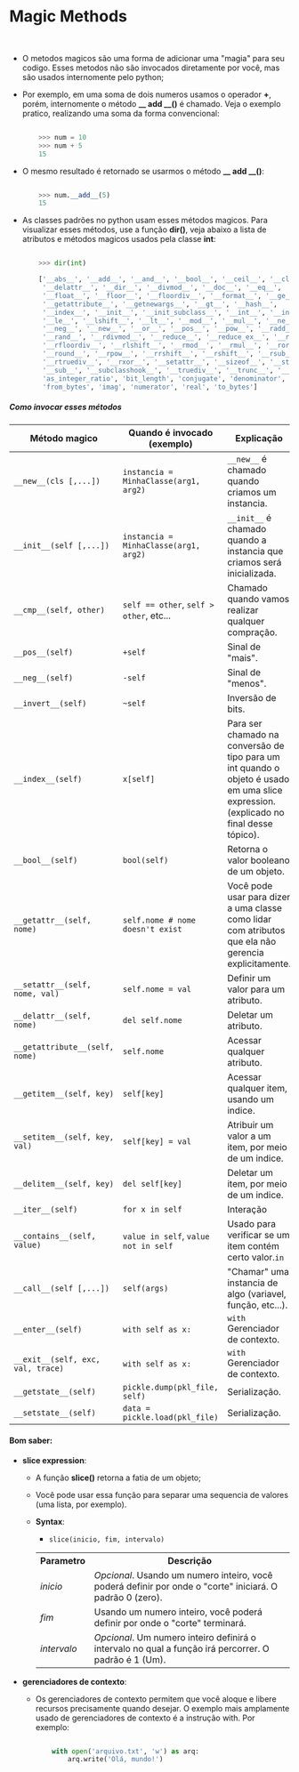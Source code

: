 <h1>Magic Methods</h1>
<br>

- O metodos magicos são uma forma de adicionar uma "magia" para seu codigo. Esses metodos não são invocados diretamente por você, mas são usados internomente pelo python;
- Por exemplo, em uma soma de dois numeros usamos o operador **+**, porém, internomente o método **__ add __()** é chamado. Veja o exemplo pratico, realizando uma soma da forma convencional:

    ```python

        >>> num = 10
        >>> num + 5
        15
    ```

- O mesmo resultado é retornado se usarmos o método **__ add __()**:

    ```python

        >>> num.__add__(5)
        15
    ```

- As classes padrões no python usam esses métodos magicos. Para visualizar esses métodos, use a função **dir()**, veja abaixo a lista de atributos e métodos magicos usados pela classe **int**:

    ```python

        >>> dir(int)

        ['__abs__', '__add__', '__and__', '__bool__', '__ceil__', '__class__',
         '__delattr__', '__dir__', '__divmod__', '__doc__', '__eq__', 
         '__float__', '__floor__', '__floordiv__', '__format__', '__ge__', 
         '__getattribute__', '__getnewargs__', '__gt__', '__hash__', 
         '__index__', '__init__', '__init_subclass__', '__int__', '__invert__', 
         '__le__', '__lshift__', '__lt__', '__mod__', '__mul__', '__ne__', 
         '__neg__', '__new__', '__or__', '__pos__', '__pow__', '__radd__', 
         '__rand__', '__rdivmod__', '__reduce__', '__reduce_ex__', '__repr__', 
         '__rfloordiv__', '__rlshift__', '__rmod__', '__rmul__', '__ror__', 
         '__round__', '__rpow__', '__rrshift__', '__rshift__', '__rsub__', 
         '__rtruediv__', '__rxor__', '__setattr__', '__sizeof__', '__str__', 
         '__sub__', '__subclasshook__', '__truediv__', '__trunc__', '__xor__', 
         'as_integer_ratio', 'bit_length', 'conjugate', 'denominator', 
         'from_bytes', 'imag', 'numerator', 'real', 'to_bytes']
    ```

##### Como invocar esses métodos

<table>
    <thead>
        <tr>
            <th>Método magico</th>
            <th>Quando é invocado (exemplo)</th>
            <th>Explicação</th>
        </tr>
    </thead>
    <tbody>
        <tr>
            <td><code>__new__(cls [,...])</code></td>
            <td><code>instancia = MinhaClasse(arg1, arg2)</code></td>
            <td><code>__new__</code> é chamado quando criamos um instancia.</td>
        </tr>
        <tr>
            <td><code>__init__(self [,...])</code></td>
            <td><code>instancia = MinhaClasse(arg1, arg2)</code></td>
            <td><code>__init__</code> é chamado quando a instancia que criamos será inicializada.</td>
        </tr>
        <tr>
            <td><code>__cmp__(self, other)</code></td>
            <td><code>self == other</code>, <code>self &gt; other</code>, etc...</td>
            <td>Chamado quando vamos realizar qualquer compração.</td>
        </tr>
        <tr>
            <td><code>__pos__(self)</code></td>
            <td><code>+self</code></td>
            <td>Sinal de "mais".</td>
        </tr>
        <tr>
            <td><code>__neg__(self)</code></td>
            <td><code>-self</code></td>
            <td>Sinal de "menos".</td>
        </tr>
        <tr>
            <td><code>__invert__(self)</code></td>
            <td><code>~self</code></td>
            <td>Inversão de bits.</td>
        </tr>
        <tr>
            <td><code>__index__(self)</code></td>
            <td><code>x[self]</code></td>
            <td>Para ser chamado na conversão de tipo para um int quando o objeto é usado em uma slice expression. (explicado no final desse tópico).</td>
        </tr>
        <tr>
            <td><code>__bool__(self)</code></td>
            <td><code>bool(self)</code></td>
            <td>Retorna o valor booleano de um objeto.</td>
        </tr>
        <tr>
            <td><code>__getattr__(self, nome)</code></td>
            <td><code>self.nome # nome doesn't exist</code></td>
            <td>Você pode usar para dizer a uma classe como lidar com atributos que ela não gerencia explicitamente.</td>
        </tr>
        <tr>
            <td><code>__setattr__(self, nome, val)</code></td>
            <td><code>self.nome = val</code></td>
            <td>Definir um valor para um atributo.</td>
        </tr>
        <tr>
            <td><code>__delattr__(self, nome)</code></td>
            <td><code>del self.nome</code></td>
            <td>Deletar um atributo.</td>
        </tr>
        <tr>
            <td><code>__getattribute__(self, nome)</code></td>
            <td><code>self.nome</code></td>
            <td>Acessar qualquer atributo.</td>
        </tr>
        <tr>
            <td><code>__getitem__(self, key)</code></td>
            <td><code>self[key]</code></td>
            <td>Acessar qualquer item, usando um indice.</td>
        </tr>
        <tr>
            <td><code>__setitem__(self, key, val)</code></td>
            <td><code>self[key] = val</code></td>
            <td>Atribuir um valor a um item, por meio de um indice.</td>
        </tr>
        <tr>
            <td><code>__delitem__(self, key)</code></td>
            <td><code>del self[key]</code></td>
            <td>Deletar um item, por meio de um indice.</td>
        </tr>
        <tr>
            <td><code>__iter__(self)</code></td>
            <td><code>for x in self</code></td>
            <td>Interação</td>
        </tr>
        <tr>
            <td><code>__contains__(self, value)</code></td>
            <td><code>value in self</code>, <code>value not in self</code></td>
            <td>Usado para verificar se um item contém certo valor.<code>in</code></td>
        </tr>
        <tr>
            <td><code>__call__(self [,...])</code></td>
            <td><code>self(args)</code></td>
            <td>"Chamar" uma instancia de algo (variavel, função, etc...).</td>
        </tr>
        <tr>
            <td><code>__enter__(self)</code></td>
            <td><code>with self as x:</code></td>
            <td><code>with</code> Gerenciador de contexto.</td>
        </tr>
        <tr>
            <td><code>__exit__(self, exc, val, trace)</code></td>
            <td><code>with self as x:</code></td>
            <td><code>with</code> Gerenciador de contexto.</td>
        </tr>
        <tr>
            <td><code>__getstate__(self)</code></td>
            <td><code>pickle.dump(pkl_file, self)</code></td>
            <td>Serialização.</td>
        </tr>
        <tr>
            <td><code>__setstate__(self)</code></td>
            <td><code>data = pickle.load(pkl_file)</code></td>
            <td>Serialização.</td>
        </tr>
    </tbody>
</table>
    

#### Bom saber:

- **slice expression**:
  - A função **slice()** retorna a fatia de um objeto;
  - Você pode usar essa função para separar uma sequencia de valores (uma lista, por exemplo).
  - **Syntax**:
    - <code>slice(inicio, fim, intervalo)</code>

    <table class="w3-table-all notranslate"> 
        <tbody>
            <tr>
                <th style="width:20%">Parametro</th>
                <th>Descrição</th>  
            </tr>  
            <tr>
                <td><em>inicio</em></td>
                <td><em>Opcional</em>. Usando um numero inteiro, você poderá definir por onde o "corte" iniciará. O padrão 0 (zero).</td>
            </tr>
            <tr>
                <td><em>fim</em></td>
                <td>Usando um numero inteiro, você poderá definir por onde o "corte" terminará.</td>
            </tr>
            <tr>
                <td><em>intervalo</em></td>
                <td><em>Opcional</em>. Um numero inteiro definirá o intervalo no qual a função irá percorrer. O padrão é 1 (Um).</td>
            </tr>
        </tbody>
    </table>

- **gerenciadores de contexto**:
  - Os gerenciadores de contexto permitem que você aloque e libere recursos precisamente quando desejar. O exemplo mais amplamente usado de gerenciadores de contexto é a instrução with. Por exemplo:

    ```python

        with open('arquivo.txt', 'w') as arq:
            arq.write('Olá, mundo!')
    ```


